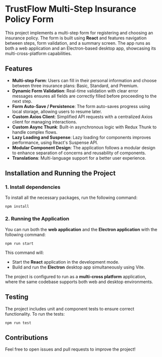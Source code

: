TrustFlow Multi-Step Insurance Policy Form
================================================

This project implements a multi-step form for registering and choosing an insurance policy. The form is built using **React** and features navigation between steps, form validation, and a summary screen. The app runs as both a web application and an Electron-based desktop app, showcasing its multi-cross-platform capabilities.

Features
--------

-   **Multi-step Form**: Users can fill in their personal information and choose between three insurance plans: Basic, Standard, and Premium.
-   **Dynamic Form Validation**: Real-time validation with clear error messages ensures all fields are correctly filled before proceeding to the next step.
-   **Form Auto-Save / Persistence**: The form auto-saves progress using local storage, allowing users to resume later.
-   **Custom Axios Client**: Simplified API requests with a centralized Axios client for managing interactions.
-   **Custom Async Thunk**: Built-in asynchronous logic with Redux Thunk to handle complex flows.
-   **Lazy Loading and Suspense**: Lazy loading for components improves performance, using React's Suspense API.
-   **Modular Component Design**: The application follows a modular design to enhance separation of concerns and reusability of components.
-   **Translations**: Multi-language support for a better user experience.

Installation and Running the Project
------------------------------------

### 1\. Install dependencies

To install all the necessary packages, run the following command:

`npm install`

### 2\. Running the Application

You can run both the **web application** and the **Electron application** with the following command:

`npm run start`

This command will:

-   Start the **React** application in the development mode.
-   Build and run the **Electron** desktop app simultaneously using Vite.

The project is configured to run as a **multi-cross platform** application, where the same codebase supports both web and desktop environments.

Testing
-------

The project includes unit and component tests to ensure correct functionality. To run the tests:

`npm run test`

Contributions
-------------

Feel free to open issues and pull requests to improve the project!